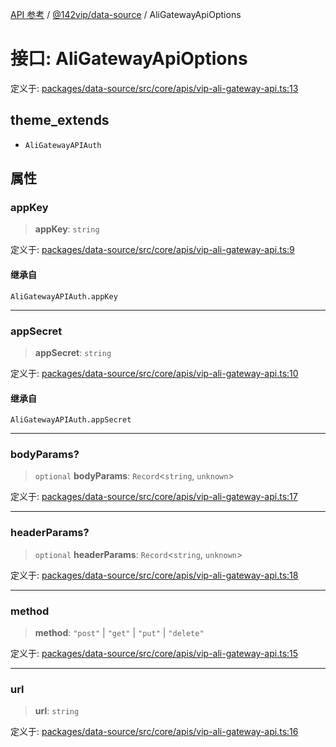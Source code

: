 [API 参考](../wiki/Home) / [@142vip/data-source](../wiki/@142vip.data-source) / AliGatewayApiOptions

# 接口: AliGatewayApiOptions

定义于: [packages/data-source/src/core/apis/vip-ali-gateway-api.ts:13](https://github.com/142vip/core-x/blob/58a4aca72f73ebc92491a458c9b83754486dc296/packages/data-source/src/core/apis/vip-ali-gateway-api.ts#L13)

## theme\_extends

* `AliGatewayAPIAuth`

## 属性

### appKey

> **appKey**: `string`

定义于: [packages/data-source/src/core/apis/vip-ali-gateway-api.ts:9](https://github.com/142vip/core-x/blob/58a4aca72f73ebc92491a458c9b83754486dc296/packages/data-source/src/core/apis/vip-ali-gateway-api.ts#L9)

#### 继承自

`AliGatewayAPIAuth.appKey`

***

### appSecret

> **appSecret**: `string`

定义于: [packages/data-source/src/core/apis/vip-ali-gateway-api.ts:10](https://github.com/142vip/core-x/blob/58a4aca72f73ebc92491a458c9b83754486dc296/packages/data-source/src/core/apis/vip-ali-gateway-api.ts#L10)

#### 继承自

`AliGatewayAPIAuth.appSecret`

***

### bodyParams?

> `optional` **bodyParams**: `Record`<`string`, `unknown`>

定义于: [packages/data-source/src/core/apis/vip-ali-gateway-api.ts:17](https://github.com/142vip/core-x/blob/58a4aca72f73ebc92491a458c9b83754486dc296/packages/data-source/src/core/apis/vip-ali-gateway-api.ts#L17)

***

### headerParams?

> `optional` **headerParams**: `Record`<`string`, `unknown`>

定义于: [packages/data-source/src/core/apis/vip-ali-gateway-api.ts:18](https://github.com/142vip/core-x/blob/58a4aca72f73ebc92491a458c9b83754486dc296/packages/data-source/src/core/apis/vip-ali-gateway-api.ts#L18)

***

### method

> **method**: `"post"` | `"get"` | `"put"` | `"delete"`

定义于: [packages/data-source/src/core/apis/vip-ali-gateway-api.ts:15](https://github.com/142vip/core-x/blob/58a4aca72f73ebc92491a458c9b83754486dc296/packages/data-source/src/core/apis/vip-ali-gateway-api.ts#L15)

***

### url

> **url**: `string`

定义于: [packages/data-source/src/core/apis/vip-ali-gateway-api.ts:16](https://github.com/142vip/core-x/blob/58a4aca72f73ebc92491a458c9b83754486dc296/packages/data-source/src/core/apis/vip-ali-gateway-api.ts#L16)
